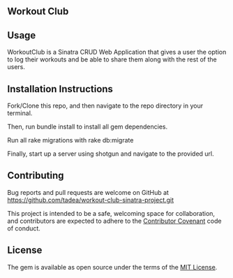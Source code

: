 ## Workout Club


## Usage
WorkoutClub is a Sinatra CRUD Web Application that gives a user the option to log their workouts and be able to share them along with the rest of the users.

## Installation Instructions
   	
Fork/Clone this repo, and then navigate to the repo directory in your terminal.

Then, run bundle install to install all gem dependencies.

Run all rake migrations with rake db:migrate

Finally, start up a server using shotgun and navigate to the provided url.

## Contributing

Bug reports and pull requests are welcome on GitHub at https://github.com/tadea/workout-club-sinatra-project.git

This project is intended to be a safe, welcoming space for collaboration, and contributors are expected to adhere to the [Contributor Covenant](http://contributor-covenant.org) code of conduct.

## License

The gem is available as open source under the terms of the [MIT License](https://opensource.org/licenses/MIT).





